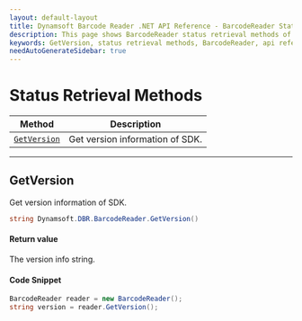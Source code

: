 ```yaml
---
layout: default-layout
title: Dynamsoft Barcode Reader .NET API Reference - BarcodeReader Status Retrieval Methods
description: This page shows BarcodeReader status retrieval methods of Dynamsoft Barcode Reader for .NET SDK.
keywords: GetVersion, status retrieval methods, BarcodeReader, api reference, .Net
needAutoGenerateSidebar: true
---
```


# Status Retrieval Methods

  | Method               | Description |
  |----------------------|-------------|
  | [`GetVersion`](#getversion) | Get version information of SDK.|

  ---


## GetVersion

Get version information of SDK.

```csharp
string Dynamsoft.DBR.BarcodeReader.GetVersion()
```

#### Return value
The version info string. 

#### Code Snippet
```csharp
BarcodeReader reader = new BarcodeReader();
string version = reader.GetVersion();
```
